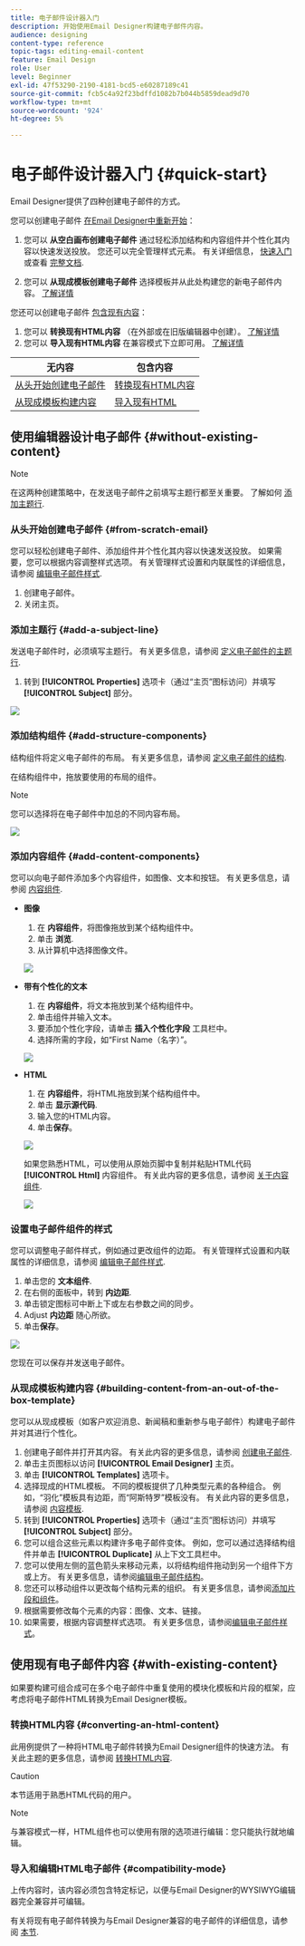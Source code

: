 ```yaml
---
title: 电子邮件设计器入门
description: 开始使用Email Designer构建电子邮件内容。
audience: designing
content-type: reference
topic-tags: editing-email-content
feature: Email Design
role: User
level: Beginner
exl-id: 47f53290-2190-4181-bcd5-e60287189c41
source-git-commit: fcb5c4a92f23bdffd1082b7b044b5859dead9d70
workflow-type: tm+mt
source-wordcount: '924'
ht-degree: 5%

---
```


# 电子邮件设计器入门 {#quick-start}

Email Designer提供了四种创建电子邮件的方式。

您可以创建电子邮件 [在Email Designer中重新开始](#without-existing-content)：

1. 您可以 **从空白画布创建电子邮件** 通过轻松添加结构和内容组件并个性化其内容以快速发送投放。 您还可以完全管理样式元素。 有关详细信息， [快速入门](#from-scratch-email) 或查看 [完整文档](../../designing/using/designing-from-scratch.md#designing-an-email-content-from-scratch).

1. 您可以 **从现成模板创建电子邮件** 选择模板并从此处构建您的新电子邮件内容。 [了解详情](#building-content-from-an-out-of-the-box-template)

您还可以创建电子邮件 [包含现有内容](#with-existing-content)：

1. 您可以 **转换现有HTML内容** （在外部或在旧版编辑器中创建）。 [了解详情](#converting-an-html-content)
1. 您可以 **导入现有HTML内容** 在兼容模式下立即可用。 [了解详情](#compatibility-mode)

| 无内容 | 包含内容 |
|---|---|
| [从头开始创建电子邮件](#from-scratch-email) | [转换现有HTML内容](#converting-an-html-content) |
| [从现成模板构建内容](#building-content-from-an-out-of-the-box-template) | [导入现有HTML](#compatibility-mode) |

## 使用编辑器设计电子邮件 {#without-existing-content}

>[!NOTE]
>
>在这两种创建策略中，在发送电子邮件之前填写主题行都至关重要。 了解如何 [添加主题行](#add-a-subject-line).

### 从头开始创建电子邮件 {#from-scratch-email}

您可以轻松创建电子邮件、添加组件并个性化其内容以快速发送投放。 如果需要，您可以根据内容调整样式选项。 有关管理样式设置和内联属性的详细信息，请参阅 [编辑电子邮件样式](../../designing/using/styles.md).

1. 创建电子邮件。
1. 关闭主页。

### 添加主题行 {#add-a-subject-line}

发送电子邮件时，必须填写主题行。 有关更多信息，请参阅 [定义电子邮件的主题行](../../designing/using/subject-line.md).

1. 转到 **[!UICONTROL Properties]** 选项卡（通过“主页”图标访问）并填写 **[!UICONTROL Subject]** 部分。

![](assets/subject-line-quick-start.png)

### 添加结构组件 {#add-structure-components}

结构组件将定义电子邮件的布局。 有关更多信息，请参阅 [定义电子邮件的结构](../../designing/using/designing-from-scratch.md#defining-the-email-structure).

在结构组件中，拖放要使用的布局的组件。

>[!NOTE]
>
>您可以选择将在电子邮件中加总的不同内容布局。

![](assets/structure-components-quick-start.png)

### 添加内容组件 {#add-content-components}

您可以向电子邮件添加多个内容组件，如图像、文本和按钮。 有关更多信息，请参阅 [内容组件](../../designing/using/designing-from-scratch.md#about-content-components).

* **图像**

   1. 在 **内容组件**，将图像拖放到某个结构组件中。
   1. 单击 **浏览**.
   1. 从计算机中选择图像文件。

  ![](assets/browse-image-quick-start.png)

* **带有个性化的文本**

   1. 在 **内容组件**，将文本拖放到某个结构组件中。
   1. 单击组件并输入文本。
   1. 要添加个性化字段，请单击 **插入个性化字段** 工具栏中。
   1. 选择所需的字段，如“First Name（名字）”。

  ![](assets/edit-text-quick-start.png)

* **HTML**

   1. 在 **内容组件**，将HTML拖放到某个结构组件中。
   1. 单击 **显示源代码**.
   1. 输入您的HTML内容。
   1. 单击&#x200B;**保存**。

  ![](assets/html-component-source-code.png)

  如果您熟悉HTML，可以使用从原始页脚中复制并粘贴HTML代码 **[!UICONTROL Html]** 内容组件。 有关此内容的更多信息，请参阅 [关于内容组件](../../designing/using/designing-from-scratch.md#about-content-components).

  ![](assets/des_loading_compatible_fragment_9.png)

### 设置电子邮件组件的样式

您可以调整电子邮件样式，例如通过更改组件的边距。 有关管理样式设置和内联属性的详细信息，请参阅 [编辑电子邮件样式](../../designing/using/styles.md).

1. 单击您的 **文本组件**.
1. 在右侧的面板中，转到 **内边距**.
1. 单击锁定图标可中断上下或左右参数之间的同步。
1. Adjust **内边距** 随心所欲。
1. 单击&#x200B;**保存**。

![](assets/padding-quick-start.png)

您现在可以保存并发送电子邮件。

### 从现成模板构建内容 {#building-content-from-an-out-of-the-box-template}

您可以从现成模板（如客户欢迎消息、新闻稿和重新参与电子邮件）构建电子邮件并对其进行个性化。

1. 创建电子邮件并打开其内容。 有关此内容的更多信息，请参阅 [创建电子邮件](../../channels/using/creating-an-email.md).
1. 单击主页图标以访问 **[!UICONTROL Email Designer]** 主页。
1. 单击 **[!UICONTROL Templates]** 选项卡。
1. 选择现成的HTML模板。
不同的模板提供了几种类型元素的各种组合。 例如，“羽化”模板具有边距，而“阿斯特罗”模板没有。 有关此内容的更多信息，请参阅 [内容模板](../../designing/using/using-reusable-content.md#content-templates).
1. 转到 **[!UICONTROL Properties]** 选项卡（通过“主页”图标访问）并填写 **[!UICONTROL Subject]** 部分。
1. 您可以组合这些元素以构建许多电子邮件变体。 例如，您可以通过选择结构组件并单击 **[!UICONTROL Duplicate]** 从上下文工具栏中。
1. 您可以使用左侧的蓝色箭头来移动元素，以将结构组件拖动到另一个组件下方或上方。 有关更多信息，请参阅[编辑电子邮件结构](../../designing/using/designing-from-scratch.md#defining-the-email-structure)。
1. 您还可以移动组件以更改每个结构元素的组织。 有关更多信息，请参阅[添加片段和组件](../../designing/using/designing-from-scratch.md#defining-the-email-structure)。
1. 根据需要修改每个元素的内容：图像、文本、链接。
1. 如果需要，根据内容调整样式选项。 有关更多信息，请参阅[编辑电子邮件样式](../../designing/using/styles.md)。

## 使用现有电子邮件内容 {#with-existing-content}

如果要构建可组合成可在多个电子邮件中重复使用的模块化模板和片段的框架，应考虑将电子邮件HTML转换为Email Designer模板。

### 转换HTML内容 {#converting-an-html-content}

此用例提供了一种将HTML电子邮件转换为Email Designer组件的快速方法。 有关此主题的更多信息，请参阅 [转换HTML内容](../../designing/using/using-existing-content.md#converting-an-html-content).

>[!CAUTION]
>
>本节适用于熟悉HTML代码的用户。

>[!NOTE]
>
>与兼容模式一样，HTML组件也可以使用有限的选项进行编辑：您只能执行就地编辑。


### 导入和编辑HTML电子邮件 {#compatibility-mode}

上传内容时，该内容必须包含特定标记，以便与Email Designer的WYSIWYG编辑器完全兼容并可编辑。

有关将现有电子邮件转换为与Email Designer兼容的电子邮件的详细信息，请参阅 [本节](../../designing/using/using-existing-content.md#compatibility-mode).
